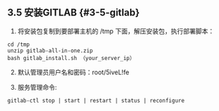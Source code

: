 ## **3.5 安装GITLAB** {#3-5-gitlab}

1) 将安装包复制到要部署主机的 /tmp 下面，解压安装包，执行部署脚本：

```
cd /tmp
unzip gitlab-all-in-one.zip
bash gitlab_install.sh （your_server_ip）
```

2) 默认管理员用户名和密码：root/5iveL!fe

3) 服务管理命令:

```
gitlab-ctl stop | start | restart | status | reconfigure 
```
